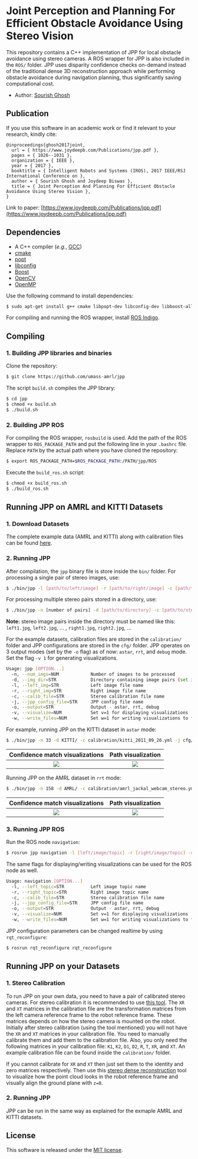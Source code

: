 # Joint Perception and Planning For Efficient Obstacle Avoidance Using Stereo Vision

This repository contains a C++ implementation of JPP for local obstacle avoidance using stereo cameras. A ROS wrapper for JPP is also included in the `ROS/` 
folder. JPP uses disparity confidence checks on-demand instead of the traditional dense 3D reconstruction approach while performing obstacle avoidance during 
navigation planning, thus significantly saving computational cost.

- Author: [Sourish Ghosh](http://sourishghosh.com/)

## Publication

If you use this software in an academic work or find it relevant to your research, kindly cite:

```
@inproceedings{ghosh2017joint,
  url = { https://www.joydeepb.com/Publications/jpp.pdf },
  pages = { 1026--1031 },
  organization = { IEEE },
  year = { 2017 },
  booktitle = { Intelligent Robots and Systems (IROS), 2017 IEEE/RSJ International Conference on },
  author = { Sourish Ghosh and Joydeep Biswas },
  title = { Joint Perception And Planning For Efficient Obstacle Avoidance Using Stereo Vision },
}
```

Link to paper: [https://www.joydeepb.com/Publications/jpp.pdf](https://www.joydeepb.com/Publications/jpp.pdf)

## Dependencies

- A C++ compiler (*e.g.*, [GCC](http://gcc.gnu.org/))
- [cmake](http://www.cmake.org/cmake/resources/software.html)
- [popt](http://freecode.com/projects/popt)
- [libconfig](http://www.hyperrealm.com/libconfig/libconfig.html)
- [Boost](http://www.boost.org/)
- [OpenCV](https://github.com/opencv/opencv)
- [OpenMP](http://www.openmp.org/)

Use the following command to install dependencies:

```bash
$ sudo apt-get install g++ cmake libpopt-dev libconfig-dev libboost-all-dev libopencv-dev python-opencv gcc-multilib
```

For compiling and running the ROS wrapper, install [ROS Indigo](http://wiki.ros.org/indigo/Installation/Ubuntu).

## Compiling

### 1. Building JPP libraries and binaries

Clone the repository:

```bash
$ git clone https://github.com/umass-amrl/jpp
```

The script `build.sh` compiles the JPP library:

```bash
$ cd jpp
$ chmod +x build.sh
$ ./build.sh
```

### 2. Building JPP ROS

For compiling the ROS wrapper, `rosbuild` is used. Add the path of the ROS wrapper to `ROS_PACKAGE_PATH` and put the following line in your `.bashrc` file. 
Replace `PATH` by the actual path where you have cloned the repository:

```bash
$ export ROS_PACKAGE_PATH=$ROS_PACKAGE_PATH:/PATH/jpp/ROS
```

Execute the `build_ros.sh` script:

```bash
$ chmod +x build_ros.sh
$ ./build_ros.sh
```

## Running JPP on AMRL and KITTI Datasets

### 1. Download Datasets

The complete example data (AMRL and KITTI) along with calibration files can be found 
[here](https://greyhound.cs.umass.edu/owncloud/index.php/s/3g9AwCSkGi6LznK).

### 2. Running JPP

After compilation, the `jpp` binary file is store inside the `bin/` folder. For processing a single pair of stereo images, use:

```bash
$ ./bin/jpp -l [path/to/left/image] -r [path/to/right/image] -c [path/to/stereo/calibration/file] -j [path/to/jpp/config/file] -o [output_mode]
```

For processing multiple stereo pairs stored in a directory, use:

```bash
$ ./bin/jpp -n [number of pairs] -d [path/to/directory] -c [path/to/stereo/calibration/file] -j [path/to/jpp/config/file] -o [output_mode]
```

**Note:** stereo image pairs inside the directory must be named like this: `left1.jpg`, `left2.jpg`, ... , `right1.jpg`, `right2.jpg`, ...

For the example datasets, calibration files are stored in the `calibration/` folder and JPP configurations are stored in the `cfg/` folder. JPP operates on 
3 output modes (set by the `-o` flag) as of now: `astar`, `rrt`, and `debug` mode. Set the flag `-v 1` for generating visualizations.

```bash
Usage: jpp [OPTION...]
  -n, --num_imgs=NUM            Number of images to be processed
  -d, --img_dir=STR             Directory containing image pairs (set if n > 0)
  -l, --left_img=STR            Left image file name
  -r, --right_img=STR           Right image file name
  -c, --calib_file=STR          Stereo calibration file name
  -j, --jpp_config_file=STR     JPP config file name
  -o, --output=STR              Output - astar, rrt, debug
  -v, --visualize=NUM           Set v=1 for displaying visualizations
  -w, --write_files=NUM         Set w=1 for writing visualizations to files
```

For example, running JPP on the KITTI dataset in `astar` mode:

```bash
$ ./bin/jpp -n 33 -d KITTI/ -c calibration/kitti_2011_09_26.yml -j cfg/kitti.cfg -o astar -v 1
```

|Confidence match visualizations | Path visualization        |
|:------------------------------:|:-------------------------:|
|![](dumps/astar7-vis.jpg)       | ![](dumps/astar7-path.jpg)|

Running JPP on the AMRL dataset in `rrt` mode:

```bash
$ ./bin/jpp -n 158 -d AMRL/ -c calibration/amrl_jackal_webcam_stereo.yml -j cfg/amrl.cfg -o rrt -v 1
```

|Confidence match visualizations | Path visualization        |
|:------------------------------:|:-------------------------:|
|![](dumps/rrt73-vis.jpg)        | ![](dumps/rrt73-path.jpg) |

### 3. Running JPP ROS

Run the ROS node `navigation`:

```bash
$ rosrun jpp navigation -l [left/image/topic] -r [right/image/topic] -c [path/to/stereo/calibration/file] -j [path/to/jpp/config/file] -o [output_mode]
```

The same flags for displaying/writing visualizations can be used for the ROS node as well.

```bash
Usage: navigation [OPTION...]
  -l, --left_topic=STR          Left image topic name
  -r, --right_topic=STR         Right image topic name
  -c, --calib_file=STR          Stereo calibration file name
  -j, --jpp_config_file=STR     JPP config file name
  -o, --output=STR              Output - astar, rrt, debug
  -v, --visualize=NUM           Set v=1 for displaying visualizations
  -w, --write_files=NUM         Set w=1 for writing visualizations to files
```

JPP configuration parameters can be changed realtime by using `rqt_reconfigure`:

```bash
$ rosrun rqt_reconfigure rqt_reconfigure
```

## Running JPP on your Datasets

### 1. Stereo Calibration

To run JPP on your own data, you need to have a pair of calibrated stereo cameras. For stereo calibration it is recommended to use 
[this tool](https://github.com/sourishg/stereo-calibration). The `XR` and `XT` matrices in the calibration file are the transformation matrices from the left 
camera reference frame to the robot reference frame. These matrices depends on how the stereo camera is mounted on the robot. Initially after stereo 
calibration (using the tool mentioned) you will not have the `XR` and `XT` matrices in your calibration file. You need to manually calibrate them and add them 
to the calibration file. Also, you only need the following matrices in your calibration file: `K1`, `K2`, `D1`, `D2`, `R`, `T`, `XR`, and `XT`. An example 
calibration file can be found inside the `calibration/` folder.

If you cannot calibrate for `XR` and `XT` then just set them to the identity and zero matrices respectively. Then use this [stereo dense 
reconstruction](https://github.com/umass-amrl/stereo_dense_reconstruction) tool to visualize how the point cloud looks in the robot reference frame and 
visually align the ground plane with `z=0`.

### 2. Running JPP

JPP can be run in the same way as explained for the exmaple AMRL and KITTI datasets.

## License

This software is released under the [MIT license](LICENSE).
